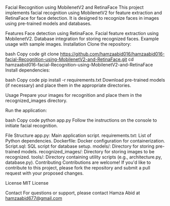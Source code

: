 Facial Recognition using MobilenetV2 and RetinaFace
This project implements facial recognition using MobilenetV2 for feature extraction and RetinaFace for face detection. It is designed to recognize faces in images using pre-trained models and databases.

Features
Face detection using RetinaFace.
Facial feature extraction using MobilenetV2.
Database integration for storing recognized faces.
Example usage with sample images.
Installation
Clone the repository:

bash
Copy code
git clone https://github.com/hamzaabid016/hamzaabid016-facial-Recognition-using-MobilenetV2-and-RetinaFace.git
cd hamzaabid016-facial-Recognition-using-MobilenetV2-and-RetinaFace
Install dependencies:

bash
Copy code
pip install -r requirements.txt
Download pre-trained models (if necessary) and place them in the appropriate directories.

Usage
Prepare your images for recognition and place them in the recognized_images directory.

Run the application:

bash
Copy code
python app.py
Follow the instructions on the console to initiate facial recognition.

File Structure
app.py: Main application script.
requirements.txt: List of Python dependencies.
Dockerfile: Docker configuration for containerization.
Script.sql: SQL script for database setup.
models/: Directory for storing pre-trained models.
recognized_images/: Directory for storing images to be recognized.
tools/: Directory containing utility scripts (e.g., architecture.py, database.py).
Contributing
Contributions are welcome! If you'd like to contribute to this project, please fork the repository and submit a pull request with your proposed changes.

License
MIT License

Contact
For questions or support, please contact Hamza Abid at hamzaabid677@gmail.com

